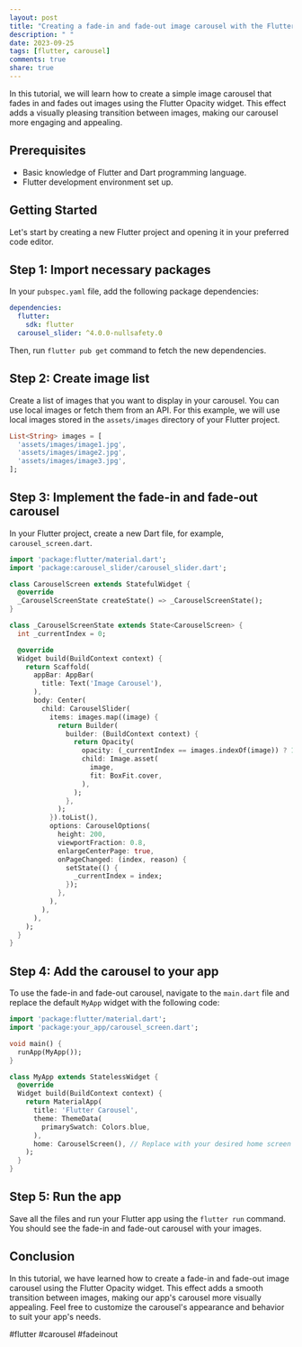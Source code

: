 ```yaml
---
layout: post
title: "Creating a fade-in and fade-out image carousel with the Flutter Opacity widget"
description: " "
date: 2023-09-25
tags: [flutter, carousel]
comments: true
share: true
---
```


In this tutorial, we will learn how to create a simple image carousel that fades in and fades out images using the Flutter Opacity widget. This effect adds a visually pleasing transition between images, making our carousel more engaging and appealing.

## Prerequisites
- Basic knowledge of Flutter and Dart programming language.
- Flutter development environment set up.

## Getting Started

Let's start by creating a new Flutter project and opening it in your preferred code editor.

## Step 1: Import necessary packages

In your `pubspec.yaml` file, add the following package dependencies:

```yaml
dependencies:
  flutter:
    sdk: flutter
  carousel_slider: ^4.0.0-nullsafety.0
```

Then, run `flutter pub get` command to fetch the new dependencies.

## Step 2: Create image list

Create a list of images that you want to display in your carousel. You can use local images or fetch them from an API. For this example, we will use local images stored in the `assets/images` directory of your Flutter project.

```dart
List<String> images = [
  'assets/images/image1.jpg',
  'assets/images/image2.jpg',
  'assets/images/image3.jpg',
];
```

## Step 3: Implement the fade-in and fade-out carousel

In your Flutter project, create a new Dart file, for example, `carousel_screen.dart`.

```dart
import 'package:flutter/material.dart';
import 'package:carousel_slider/carousel_slider.dart';

class CarouselScreen extends StatefulWidget {
  @override
  _CarouselScreenState createState() => _CarouselScreenState();
}

class _CarouselScreenState extends State<CarouselScreen> {
  int _currentIndex = 0;

  @override
  Widget build(BuildContext context) {
    return Scaffold(
      appBar: AppBar(
        title: Text('Image Carousel'),
      ),
      body: Center(
        child: CarouselSlider(
          items: images.map((image) {
            return Builder(
              builder: (BuildContext context) {
                return Opacity(
                  opacity: (_currentIndex == images.indexOf(image)) ? 1.0 : 0.3,
                  child: Image.asset(
                    image,
                    fit: BoxFit.cover,
                  ),
                );
              },
            );
          }).toList(),
          options: CarouselOptions(
            height: 200,
            viewportFraction: 0.8,
            enlargeCenterPage: true,
            onPageChanged: (index, reason) {
              setState(() {
                _currentIndex = index;
              });
            },
          ),
        ),
      ),
    );
  }
}
```

## Step 4: Add the carousel to your app

To use the fade-in and fade-out carousel, navigate to the `main.dart` file and replace the default `MyApp` widget with the following code:

```dart
import 'package:flutter/material.dart';
import 'package:your_app/carousel_screen.dart';

void main() {
  runApp(MyApp());
}

class MyApp extends StatelessWidget {
  @override
  Widget build(BuildContext context) {
    return MaterialApp(
      title: 'Flutter Carousel',
      theme: ThemeData(
        primarySwatch: Colors.blue,
      ),
      home: CarouselScreen(), // Replace with your desired home screen
    );
  }
}
```

## Step 5: Run the app

Save all the files and run your Flutter app using the `flutter run` command. You should see the fade-in and fade-out carousel with your images.

## Conclusion

In this tutorial, we have learned how to create a fade-in and fade-out image carousel using the Flutter Opacity widget. This effect adds a smooth transition between images, making our app's carousel more visually appealing. Feel free to customize the carousel's appearance and behavior to suit your app's needs.

#flutter #carousel #fadeinout